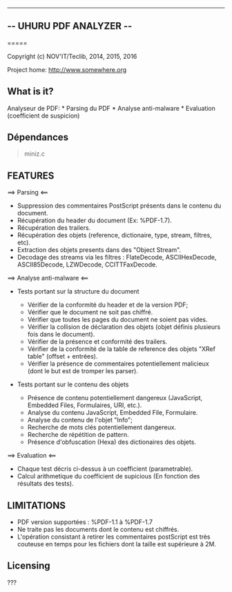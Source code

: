 ------------------------
-- UHURU PDF ANALYZER --
------------------------
=====

Copyright (c) NOV'IT/Teclib, 2014, 2015, 2016

Project home: http://www.somewhere.org

What is it?
-----------

Analyseur de PDF:
	* Parsing du PDF
	* Analyse anti-malware
	* Evaluation (coefficient de suspicion)

Dépendances
-----------

> miniz.c

FEATURES
---------------------

==> Parsing		<==

* Suppression des commentaires PostScript présents dans le contenu du document.
* Récupération du header du document (Ex: %PDF-1.7).
* Récupération des trailers.
* Récupération des objets (reference, dictionaire, type, stream, filtres, etc).
* Extraction des objets presents dans des "Object Stream".
* Decodage des streams via les filtres : FlateDecode, ASCIIHexDecode, ASCII85Decode, LZWDecode, CCITTFaxDecode.

==> Analyse anti-malware <==

* Tests portant sur la structure du document
	- Vérifier de la conformité du header et de la version PDF;
	- Vérifier que le document ne soit pas chiffré.
	- Vérifier que toutes les pages du document ne soient pas vides.
	- Vérifier la collision de déclaration des objets (objet définis plusieurs fois dans le document).
	- Vérifier de la présence et conformité des trailers.
	- Vérifier de la conformité de la table de reference des objets "XRef table" (offset + entrées).
	- Vérifier la présence de commentaires potentiellement malicieux (dont le but est de tromper les parser).

* Tests portant sur le contenu des objets
	- Présence de contenu potentiellement dangereux (JavaScript, Embedded Files, Formulaires, URI, etc.).
	- Analyse du contenu JavaScript, Embedded File, Formulaire.
	- Analyse du contenu de l'objet "Info";
	- Recherche de mots clés potentiellement dangereux.
	- Recherche de répétition de pattern.
	- Présence d'obfuscation (Hexa) des dictionaires des objets.

==> Evaluation 	<==

* Chaque test décris ci-dessus à un coefficient (parametrable).
* Calcul arithmetique du coefficient de supicious (En fonction des résultats des tests).


LIMITATIONS
---------------------

- PDF version supportées : %PDF-1.1 à %PDF-1.7
- Ne traite pas les documents dont le contenu est chiffrés.
- L'opération consistant à retirer les commentaires postScript est très couteuse en temps pour les fichiers dont la taille est supérieure à 2M.


Licensing
---------

???

